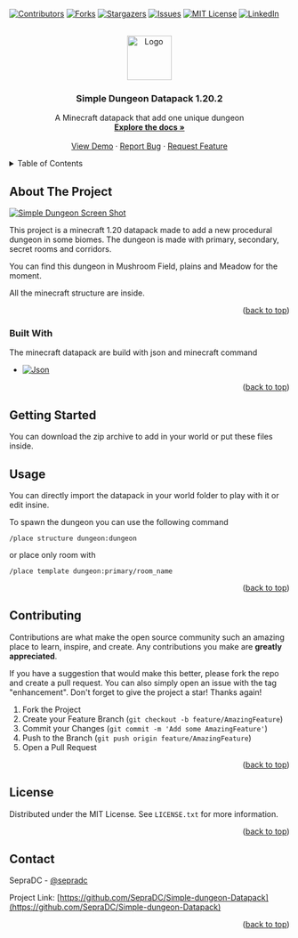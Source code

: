 <!-- Improved compatibility of back to top link: See: https://github.com/SepraDC/Simple-dungeon-Datapack/pull/73 -->
<a name="readme-top"></a>
[![Contributors][contributors-shield]][contributors-url]
[![Forks][forks-shield]][forks-url]
[![Stargazers][stars-shield]][stars-url]
[![Issues][issues-shield]][issues-url]
[![MIT License][license-shield]][license-url]
[![LinkedIn][linkedin-shield]][linkedin-url]



<!-- PROJECT LOGO -->
<br />
<div align="center">
  <a href="https://github.com/SepraDC/Simple-dungeon-Datapack">
    <img src="images/logo.png" alt="Logo" width="80" height="80">
  </a>

  <h3 align="center">Simple Dungeon Datapack 1.20.2</h3>

  <p align="center">
    A Minecraft datapack that add one unique dungeon
    <br />
    <a href="https://github.com/SepraDC/Simple-dungeon-Datapack"><strong>Explore the docs »</strong></a>
    <br />
    <br />
    <a href="https://github.com/SepraDC/Simple-dungeon-Datapack">View Demo</a>
    ·
    <a href="https://github.com/SepraDC/Simple-dungeon-Datapack/issues">Report Bug</a>
    ·
    <a href="https://github.com/SepraDC/Simple-dungeon-Datapack/issues">Request Feature</a>
  </p>
</div>



<!-- TABLE OF CONTENTS -->
<details>
  <summary>Table of Contents</summary>
  <ol>
    <li>
      <a href="#about-the-project">About The Project</a>
      <ul>
        <li><a href="#built-with">Built With</a></li>
      </ul>
    </li>
    <li>
      <a href="#getting-started">Getting Started</a>
    </li>
    <li><a href="#usage">Usage</a></li>
    <li><a href="#contributing">Contributing</a></li>
    <li><a href="#license">License</a></li>
    <li><a href="#contact">Contact</a></li>
  </ol>
</details>



<!-- ABOUT THE PROJECT -->
## About The Project

[![Simple Dungeon Screen Shot][product-screenshot]](https://example.com)

This project is a minecraft 1.20 datapack made to add a new procedural dungeon in some biomes. The dungeon is made with primary, secondary, secret rooms and corridors.

You can find this dungeon in Mushroom Field, plains and Meadow for the moment.

All the minecraft structure are inside.


<p align="right">(<a href="#readme-top">back to top</a>)</p>



### Built With

The minecraft datapack are build with json and minecraft command

* [![Json][json]][json-url]

<p align="right">(<a href="#readme-top">back to top</a>)</p>



<!-- GETTING STARTED -->
## Getting Started

You can download the zip archive to add in your world or put these files inside.

<!-- USAGE EXAMPLES -->
## Usage

You can directly import the datapack in your world folder to play with it or edit insine.

To spawn the dungeon you can use the following command

``` 
/place structure dungeon:dungeon 
```

or place only room with
```
/place template dungeon:primary/room_name
```



<p align="right">(<a href="#readme-top">back to top</a>)</p>


<!-- CONTRIBUTING -->
## Contributing

Contributions are what make the open source community such an amazing place to learn, inspire, and create. Any contributions you make are **greatly appreciated**.

If you have a suggestion that would make this better, please fork the repo and create a pull request. You can also simply open an issue with the tag "enhancement".
Don't forget to give the project a star! Thanks again!

1. Fork the Project
2. Create your Feature Branch (`git checkout -b feature/AmazingFeature`)
3. Commit your Changes (`git commit -m 'Add some AmazingFeature'`)
4. Push to the Branch (`git push origin feature/AmazingFeature`)
5. Open a Pull Request

<p align="right">(<a href="#readme-top">back to top</a>)</p>



<!-- LICENSE -->
## License

Distributed under the MIT License. See `LICENSE.txt` for more information.

<p align="right">(<a href="#readme-top">back to top</a>)</p>



<!-- CONTACT -->
## Contact

SepraDC - [@sepradc](https://twitter.com/sepradc)

Project Link: [https://github.com/SepraDC/Simple-dungeon-Datapack](https://github.com/SepraDC/Simple-dungeon-Datapack)

<p align="right">(<a href="#readme-top">back to top</a>)</p>




<!-- MARKDOWN LINKS & IMAGES -->
<!-- https://www.markdownguide.org/basic-syntax/#reference-style-links -->
[contributors-shield]: https://img.shields.io/github/contributors/SepraDC/Simple-dungeon-Datapack.svg?style=for-the-badge
[contributors-url]: https://github.com/SepraDC/Simple-dungeon-Datapack/graphs/contributors
[forks-shield]: https://img.shields.io/github/forks/othneildrew/Best-README-Template.svg?style=for-the-badge
[forks-url]: https://github.com/SepraDC/Simple-dungeon-Datapack/network/members
[stars-shield]: https://img.shields.io/github/stars/othneildrew/Best-README-Template.svg?style=for-the-badge
[stars-url]: https://github.com/SepraDC/Simple-dungeon-Datapack/stargazers
[issues-shield]: https://img.shields.io/github/issues/othneildrew/Best-README-Template.svg?style=for-the-badge
[issues-url]: https://github.com/SepraDC/Simple-dungeon-Datapack/issues
[license-shield]: https://img.shields.io/github/license/othneildrew/Best-README-Template.svg?style=for-the-badge
[license-url]: https://github.com/SepraDC/Simple-dungeon-Datapack/blob/master/LICENSE.txt
[linkedin-shield]: https://img.shields.io/badge/-LinkedIn-black.svg?style=for-the-badge&logo=linkedin&colorB=555
[linkedin-url]: https://linkedin.com/in/othneildrew
[product-screenshot]: images/screenshot.png
[json]: https://img.shields.io/badge/json-000000?style=for-the-badge&logo=json&logoColor=white
[json-url]: https://nextjs.org/